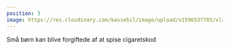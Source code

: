 ```yaml
---
position: 3
image: https://res.cloudinary.com/kassebil/image/upload/v1596537703/xlzjqrhgvem2gbmoxzpg.svg
---
```

Små børn kan blive forgiftede af at spise cigaretskod